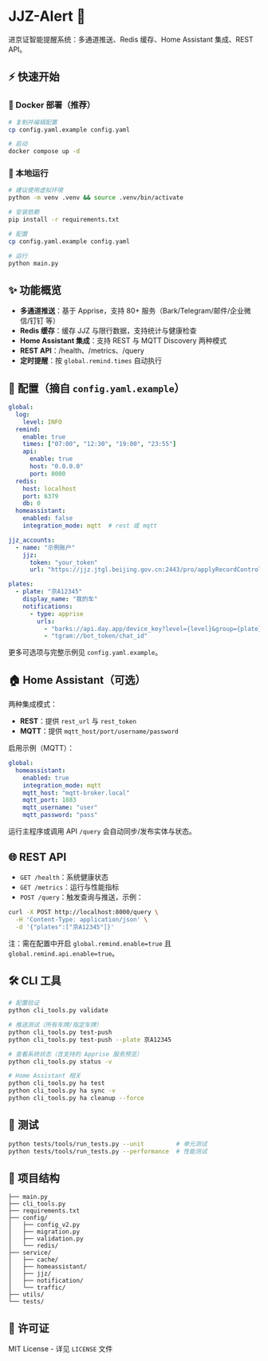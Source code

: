 # JJZ-Alert 🚗

进京证智能提醒系统：多通道推送、Redis 缓存、Home Assistant 集成、REST API。

## ⚡ 快速开始

### 🐳 Docker 部署（推荐）

```bash
# 复制并编辑配置
cp config.yaml.example config.yaml

# 启动
docker compose up -d
```

### 🔧 本地运行

```bash
# 建议使用虚拟环境
python -m venv .venv && source .venv/bin/activate

# 安装依赖
pip install -r requirements.txt

# 配置
cp config.yaml.example config.yaml

# 运行
python main.py
```

## ✨ 功能概览

- **多通道推送**：基于 Apprise，支持 80+ 服务（Bark/Telegram/邮件/企业微信/钉钉 等）
- **Redis 缓存**：缓存 JJZ 与限行数据，支持统计与健康检查
- **Home Assistant 集成**：支持 REST 与 MQTT Discovery 两种模式
- **REST API**：/health、/metrics、/query
- **定时提醒**：按 `global.remind.times` 自动执行

## 🧩 配置（摘自 `config.yaml.example`）

```yaml
global:
  log:
    level: INFO
  remind:
    enable: true
    times: ["07:00", "12:30", "19:00", "23:55"]
    api:
      enable: true
      host: "0.0.0.0"
      port: 8000
  redis:
    host: localhost
    port: 6379
    db: 0
  homeassistant:
    enabled: false
    integration_mode: mqtt  # rest 或 mqtt

jjz_accounts:
  - name: "示例账户"
    jjz:
      token: "your_token"
      url: "https://jjz.jtgl.beijing.gov.cn:2443/pro/applyRecordController/stateList"

plates:
  - plate: "京A12345"
    display_name: "我的车"
    notifications:
      - type: apprise
        urls:
          - "barks://api.day.app/device_key?level={level}&group={plate}&icon={icon}"
          - "tgram://bot_token/chat_id"
```

更多可选项与完整示例见 `config.yaml.example`。

## 🏠 Home Assistant（可选）

两种集成模式：
- **REST**：提供 `rest_url` 与 `rest_token`
- **MQTT**：提供 `mqtt_host/port/username/password`

启用示例（MQTT）：
```yaml
global:
  homeassistant:
    enabled: true
    integration_mode: mqtt
    mqtt_host: "mqtt-broker.local"
    mqtt_port: 1883
    mqtt_username: "user"
    mqtt_password: "pass"
```

运行主程序或调用 API `/query` 会自动同步/发布实体与状态。

## 🌐 REST API

- `GET /health`：系统健康状态
- `GET /metrics`：运行与性能指标
- `POST /query`：触发查询与推送，示例：

```bash
curl -X POST http://localhost:8000/query \
  -H 'Content-Type: application/json' \
  -d '{"plates":["京A12345"]}'
```

注：需在配置中开启 `global.remind.enable=true` 且 `global.remind.api.enable=true`。

## 🛠️ CLI 工具

```bash
# 配置验证
python cli_tools.py validate

# 推送测试（所有车牌/指定车牌）
python cli_tools.py test-push
python cli_tools.py test-push --plate 京A12345

# 查看系统状态（含支持的 Apprise 服务预览）
python cli_tools.py status -v

# Home Assistant 相关
python cli_tools.py ha test
python cli_tools.py ha sync -v
python cli_tools.py ha cleanup --force
```

## 🧪 测试

```bash
python tests/tools/run_tests.py --unit         # 单元测试
python tests/tools/run_tests.py --performance  # 性能测试
```

## 📁 项目结构

```
├── main.py
├── cli_tools.py
├── requirements.txt
├── config/
│   ├── config_v2.py
│   ├── migration.py
│   ├── validation.py
│   └── redis/
├── service/
│   ├── cache/
│   ├── homeassistant/
│   ├── jjz/
│   ├── notification/
│   └── traffic/
├── utils/
└── tests/
```

## 📄 许可证

MIT License - 详见 `LICENSE` 文件

